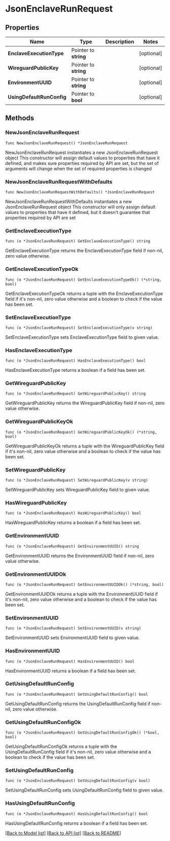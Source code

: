 # JsonEnclaveRunRequest

## Properties

Name | Type | Description | Notes
------------ | ------------- | ------------- | -------------
**EnclaveExecutionType** | Pointer to **string** |  | [optional] 
**WireguardPublicKey** | Pointer to **string** |  | [optional] 
**EnvironmentUUID** | Pointer to **string** |  | [optional] 
**UsingDefaultRunConfig** | Pointer to **bool** |  | [optional] 

## Methods

### NewJsonEnclaveRunRequest

`func NewJsonEnclaveRunRequest() *JsonEnclaveRunRequest`

NewJsonEnclaveRunRequest instantiates a new JsonEnclaveRunRequest object
This constructor will assign default values to properties that have it defined,
and makes sure properties required by API are set, but the set of arguments
will change when the set of required properties is changed

### NewJsonEnclaveRunRequestWithDefaults

`func NewJsonEnclaveRunRequestWithDefaults() *JsonEnclaveRunRequest`

NewJsonEnclaveRunRequestWithDefaults instantiates a new JsonEnclaveRunRequest object
This constructor will only assign default values to properties that have it defined,
but it doesn't guarantee that properties required by API are set

### GetEnclaveExecutionType

`func (o *JsonEnclaveRunRequest) GetEnclaveExecutionType() string`

GetEnclaveExecutionType returns the EnclaveExecutionType field if non-nil, zero value otherwise.

### GetEnclaveExecutionTypeOk

`func (o *JsonEnclaveRunRequest) GetEnclaveExecutionTypeOk() (*string, bool)`

GetEnclaveExecutionTypeOk returns a tuple with the EnclaveExecutionType field if it's non-nil, zero value otherwise
and a boolean to check if the value has been set.

### SetEnclaveExecutionType

`func (o *JsonEnclaveRunRequest) SetEnclaveExecutionType(v string)`

SetEnclaveExecutionType sets EnclaveExecutionType field to given value.

### HasEnclaveExecutionType

`func (o *JsonEnclaveRunRequest) HasEnclaveExecutionType() bool`

HasEnclaveExecutionType returns a boolean if a field has been set.

### GetWireguardPublicKey

`func (o *JsonEnclaveRunRequest) GetWireguardPublicKey() string`

GetWireguardPublicKey returns the WireguardPublicKey field if non-nil, zero value otherwise.

### GetWireguardPublicKeyOk

`func (o *JsonEnclaveRunRequest) GetWireguardPublicKeyOk() (*string, bool)`

GetWireguardPublicKeyOk returns a tuple with the WireguardPublicKey field if it's non-nil, zero value otherwise
and a boolean to check if the value has been set.

### SetWireguardPublicKey

`func (o *JsonEnclaveRunRequest) SetWireguardPublicKey(v string)`

SetWireguardPublicKey sets WireguardPublicKey field to given value.

### HasWireguardPublicKey

`func (o *JsonEnclaveRunRequest) HasWireguardPublicKey() bool`

HasWireguardPublicKey returns a boolean if a field has been set.

### GetEnvironmentUUID

`func (o *JsonEnclaveRunRequest) GetEnvironmentUUID() string`

GetEnvironmentUUID returns the EnvironmentUUID field if non-nil, zero value otherwise.

### GetEnvironmentUUIDOk

`func (o *JsonEnclaveRunRequest) GetEnvironmentUUIDOk() (*string, bool)`

GetEnvironmentUUIDOk returns a tuple with the EnvironmentUUID field if it's non-nil, zero value otherwise
and a boolean to check if the value has been set.

### SetEnvironmentUUID

`func (o *JsonEnclaveRunRequest) SetEnvironmentUUID(v string)`

SetEnvironmentUUID sets EnvironmentUUID field to given value.

### HasEnvironmentUUID

`func (o *JsonEnclaveRunRequest) HasEnvironmentUUID() bool`

HasEnvironmentUUID returns a boolean if a field has been set.

### GetUsingDefaultRunConfig

`func (o *JsonEnclaveRunRequest) GetUsingDefaultRunConfig() bool`

GetUsingDefaultRunConfig returns the UsingDefaultRunConfig field if non-nil, zero value otherwise.

### GetUsingDefaultRunConfigOk

`func (o *JsonEnclaveRunRequest) GetUsingDefaultRunConfigOk() (*bool, bool)`

GetUsingDefaultRunConfigOk returns a tuple with the UsingDefaultRunConfig field if it's non-nil, zero value otherwise
and a boolean to check if the value has been set.

### SetUsingDefaultRunConfig

`func (o *JsonEnclaveRunRequest) SetUsingDefaultRunConfig(v bool)`

SetUsingDefaultRunConfig sets UsingDefaultRunConfig field to given value.

### HasUsingDefaultRunConfig

`func (o *JsonEnclaveRunRequest) HasUsingDefaultRunConfig() bool`

HasUsingDefaultRunConfig returns a boolean if a field has been set.


[[Back to Model list]](../README.md#documentation-for-models) [[Back to API list]](../README.md#documentation-for-api-endpoints) [[Back to README]](../README.md)


